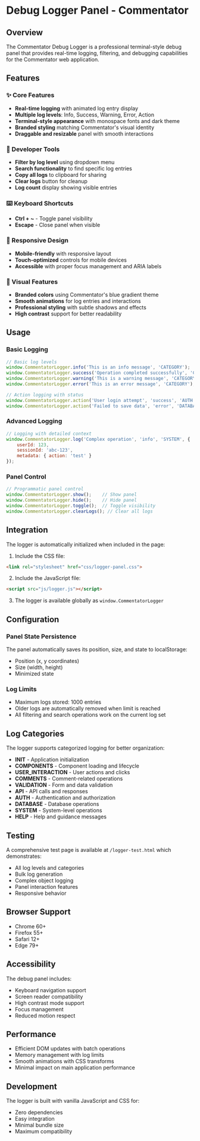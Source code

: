 # Debug Logger Panel - Commentator

## Overview

The Commentator Debug Logger is a professional terminal-style debug panel that provides real-time logging, filtering, and debugging capabilities for the Commentator web application.

## Features

### ✨ Core Features
- **Real-time logging** with animated log entry display
- **Multiple log levels**: Info, Success, Warning, Error, Action
- **Terminal-style appearance** with monospace fonts and dark theme
- **Branded styling** matching Commentator's visual identity
- **Draggable and resizable** panel with smooth interactions

### 🔧 Developer Tools
- **Filter by log level** using dropdown menu
- **Search functionality** to find specific log entries
- **Copy all logs** to clipboard for sharing
- **Clear logs** button for cleanup
- **Log count** display showing visible entries

### ⌨️ Keyboard Shortcuts
- **Ctrl + ~** - Toggle panel visibility
- **Escape** - Close panel when visible

### 📱 Responsive Design
- **Mobile-friendly** with responsive layout
- **Touch-optimized** controls for mobile devices
- **Accessible** with proper focus management and ARIA labels

### 🎨 Visual Features
- **Branded colors** using Commentator's blue gradient theme
- **Smooth animations** for log entries and interactions
- **Professional styling** with subtle shadows and effects
- **High contrast** support for better readability

## Usage

### Basic Logging

```javascript
// Basic log levels
window.CommentatorLogger.info('This is an info message', 'CATEGORY');
window.CommentatorLogger.success('Operation completed successfully', 'CATEGORY');
window.CommentatorLogger.warning('This is a warning message', 'CATEGORY');
window.CommentatorLogger.error('This is an error message', 'CATEGORY');

// Action logging with status
window.CommentatorLogger.action('User login attempt', 'success', 'AUTH');
window.CommentatorLogger.action('Failed to save data', 'error', 'DATABASE');
```

### Advanced Logging

```javascript
// Logging with detailed context
window.CommentatorLogger.log('Complex operation', 'info', 'SYSTEM', {
    userId: 123,
    sessionId: 'abc-123',
    metadata: { action: 'test' }
});
```

### Panel Control

```javascript
// Programmatic panel control
window.CommentatorLogger.show();    // Show panel
window.CommentatorLogger.hide();    // Hide panel
window.CommentatorLogger.toggle();  // Toggle visibility
window.CommentatorLogger.clearLogs(); // Clear all logs
```

## Integration

The logger is automatically initialized when included in the page:

1. Include the CSS file:
```html
<link rel="stylesheet" href="css/logger-panel.css">
```

2. Include the JavaScript file:
```html
<script src="js/logger.js"></script>
```

3. The logger is available globally as `window.CommentatorLogger`

## Configuration

### Panel State Persistence
The panel automatically saves its position, size, and state to localStorage:
- Position (x, y coordinates)
- Size (width, height)
- Minimized state

### Log Limits
- Maximum logs stored: 1000 entries
- Older logs are automatically removed when limit is reached
- All filtering and search operations work on the current log set

## Log Categories

The logger supports categorized logging for better organization:

- **INIT** - Application initialization
- **COMPONENTS** - Component loading and lifecycle
- **USER_INTERACTION** - User actions and clicks
- **COMMENTS** - Comment-related operations
- **VALIDATION** - Form and data validation
- **API** - API calls and responses
- **AUTH** - Authentication and authorization
- **DATABASE** - Database operations
- **SYSTEM** - System-level operations
- **HELP** - Help and guidance messages

## Testing

A comprehensive test page is available at `/logger-test.html` which demonstrates:
- All log levels and categories
- Bulk log generation
- Complex object logging
- Panel interaction features
- Responsive behavior

## Browser Support

- Chrome 60+
- Firefox 55+
- Safari 12+
- Edge 79+

## Accessibility

The debug panel includes:
- Keyboard navigation support
- Screen reader compatibility
- High contrast mode support
- Focus management
- Reduced motion respect

## Performance

- Efficient DOM updates with batch operations
- Memory management with log limits
- Smooth animations with CSS transforms
- Minimal impact on main application performance

## Development

The logger is built with vanilla JavaScript and CSS for:
- Zero dependencies
- Easy integration
- Minimal bundle size
- Maximum compatibility